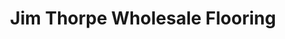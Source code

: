 ---
title: "Jim Thorpe Wholesale Flooring"
url: /jim-thorpe/jim-thorpe-wholesale-flooring/
shop: Teppiche
---